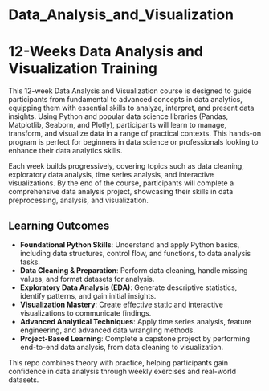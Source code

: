 # Data_Analysis_and_Visualization

# 12-Weeks Data Analysis and Visualization Training

This 12-week Data Analysis and Visualization course is designed to guide participants from fundamental to advanced concepts in data analytics, equipping them with essential skills to analyze, interpret, and present data insights. Using Python and popular data science libraries (Pandas, Matplotlib, Seaborn, and Plotly), participants will learn to manage, transform, and visualize data in a range of practical contexts. This hands-on program is perfect for beginners in data science or professionals looking to enhance their data analytics skills.

Each week builds progressively, covering topics such as data cleaning, exploratory data analysis, time series analysis, and interactive visualizations. By the end of the course, participants will complete a comprehensive data analysis project, showcasing their skills in data preprocessing, analysis, and visualization.

## Learning Outcomes

- **Foundational Python Skills**: Understand and apply Python basics, including data structures, control flow, and functions, to data analysis tasks.
- **Data Cleaning & Preparation**: Perform data cleaning, handle missing values, and format datasets for analysis.
- **Exploratory Data Analysis (EDA)**: Generate descriptive statistics, identify patterns, and gain initial insights.
- **Visualization Mastery**: Create effective static and interactive visualizations to communicate findings.
- **Advanced Analytical Techniques**: Apply time series analysis, feature engineering, and advanced data wrangling methods.
- **Project-Based Learning**: Complete a capstone project by performing end-to-end data analysis, from data cleaning to visualization.

This repo combines theory with practice, helping participants gain confidence in data analysis through weekly exercises and real-world datasets.

